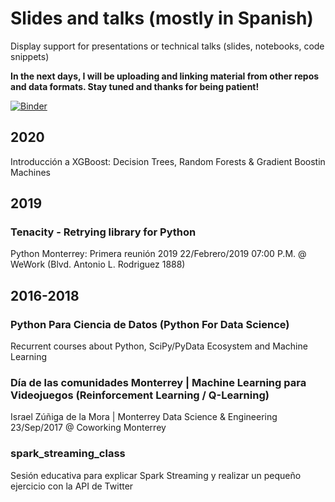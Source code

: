 # Slides and talks (mostly in Spanish)


Display support for presentations or technical talks (slides, notebooks, code snippets)

**In the next days, I will be uploading and linking material from other repos and data formats. Stay tuned and thanks for being patient!**


[![Binder](https://mybinder.org/badge_logo.svg)](https://mybinder.org/v2/gh/israelzuniga/slides/master)

## 2020
Introducción a XGBoost: Decision Trees, Random Forests & Gradient Boostin Machines


## 2019
### Tenacity - Retrying library for Python
Python Monterrey: Primera reunión 2019
22/Febrero/2019 07:00 P.M. @ WeWork (Blvd. Antonio L. Rodriguez 1888)


## 2016-2018
### Python Para Ciencia de Datos (Python For Data Science)
Recurrent courses about Python, SciPy/PyData Ecosystem and Machine Learning


### Día de las comunidades Monterrey | Machine Learning para Videojuegos (Reinforcement Learning / Q-Learning)

Israel Zúñiga de la Mora | Monterrey Data Science & Engineering
23/Sep/2017 @ Coworking Monterrey


### spark_streaming_class
Sesión educativa para explicar Spark Streaming y realizar un pequeño ejercicio con la API de Twitter
